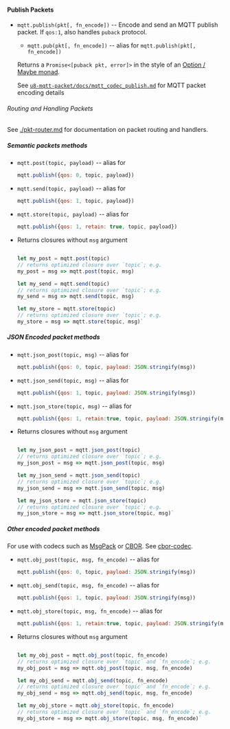 #### Publish Packets


* `mqtt.publish(pkt[, fn_encode])` -- Encode and send an MQTT publish packet. If `qos:1`, also handles `puback` protocol.
  * `mqtt.pub(pkt[, fn_encode])` -- alias for `mqtt.publish(pkt[, fn_encode])`

  Returns a `Promise<[puback pkt, error]>` in the style of an [Option / Maybe monad](https://en.wikipedia.org/wiki/Option_type).

  See [`u8-mqtt-packet/docs/mqtt_codec_publish.md`](https://github.com/shanewholloway/js-u8-mqtt-packet/blob/master/docs/mqtt_codec_publish.md) for MQTT packet encoding details

###### Routing and Handling Packets

See [./pkt-router.md]() for documentation on packet routing and handlers.


##### Semantic packets methods

* `mqtt.post(topic, payload)` -- alias for

    ```javascript
    mqtt.publish({qos: 0, topic, payload})
    ```

* `mqtt.send(topic, payload)` -- alias for

    ```javascript
    mqtt.publish({qos: 1, topic, payload})
    ```

* `mqtt.store(topic, payload)` -- alias for

    ```javascript
    mqtt.publish({qos: 1, retain: true, topic, payload})
    ```

* Returns closures without `msg` argument

  ```javascript

  let my_post = mqtt.post(topic)
  // returns optimized closure over `topic`; e.g.
  my_post = msg => mqtt.post(topic, msg)

  let my_send = mqtt.send(topic)
  // returns optimized closure over `topic`; e.g.
  my_send = msg => mqtt.send(topic, msg)

  let my_store = mqtt.store(topic)
  // returns optimized closure over `topic`; e.g.
  my_store = msg => mqtt.store(topic, msg)`

  ```


##### JSON Encoded packet methods

* `mqtt.json_post(topic, msg)` -- alias for

    ```javascript
    mqtt.publish({qos: 0, topic, payload: JSON.stringify(msg))
    ```

* `mqtt.json_send(topic, msg)` -- alias for

    ```javascript
    mqtt.publish({qos: 1, topic, payload: JSON.stringify(msg))
    ```

* `mqtt.json_store(topic, msg)` -- alias for

    ```javascript
    mqtt.publish({qos: 1, retain:true, topic, payload: JSON.stringify(msg))
    ```

* Returns closures without `msg` argument

  ```javascript

  let my_json_post = mqtt.json_post(topic)
  // returns optimized closure over `topic`; e.g.
  my_json_post = msg => mqtt.json_post(topic, msg)

  let my_json_send = mqtt.json_send(topic)
  // returns optimized closure over `topic`; e.g.
  my_json_send = msg => mqtt.json_send(topic, msg)

  let my_json_store = mqtt.json_store(topic)
  // returns optimized closure over `topic`; e.g.
  my_json_store = msg => mqtt.json_store(topic, msg)`

  ```

##### Other encoded packet methods

For use with codecs such as [MsgPack](https://msgpack.org) or [CBOR](http://cbor.io).
See [cbor-codec](https://github.com/shanewholloway/js-cbor-codec).


* `mqtt.obj_post(topic, msg, fn_encode)` -- alias for

    ```javascript
    mqtt.publish({qos: 0, topic, payload: JSON.stringify(msg))
    ```

* `mqtt.obj_send(topic, msg, fn_encode)` -- alias for

    ```javascript
    mqtt.publish({qos: 1, topic, payload: JSON.stringify(msg))
    ```

* `mqtt.obj_store(topic, msg, fn_encode)` -- alias for

    ```javascript
    mqtt.publish({qos: 1, retain:true, topic, payload: JSON.stringify(msg))`
    ```

* Returns closures without `msg` argument

  ```javascript

  let my_obj_post = mqtt.obj_post(topic, fn_encode)
  // returns optimized closure over `topic` and `fn_encode`; e.g.
  my_obj_post = msg => mqtt.obj_post(topic, msg, fn_encode)

  let my_obj_send = mqtt.obj_send(topic, fn_encode)
  // returns optimized closure over `topic` and `fn_encode`; e.g.
  my_obj_send = msg => mqtt.obj_send(topic, msg, fn_encode)

  let my_obj_store = mqtt.obj_store(topic, fn_encode)
  // returns optimized closure over `topic` and `fn_encode`; e.g.
  my_obj_store = msg => mqtt.obj_store(topic, msg, fn_encode)`

  ```

